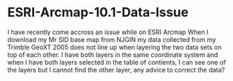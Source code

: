 ESRI-Arcmap-10.1-Data-Issue
===========================

I have recently come accross an issue while on ESRI Arcmap When I download my Mr SID base map from NJGIN my data collected from my Trimble GeoXT 2005 does not line up when layering the two data sets on top of each other. I have both layers in the same coordinate system and when I have both layers selected in the table of contients, I can see one of the layers but I cannot find the other layer, any advice to correct the data?
